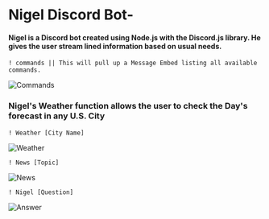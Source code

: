 # Nigel Discord Bot-

#### Nigel is a Discord bot created using Node.js with the Discord.js library. He gives the user stream lined information based on usual needs.
```
! commands || This will pull up a Message Embed listing all available commands.
```
![Commands](https://cdn.discordapp.com/attachments/770968803717939201/885225729091063918/nigel-bot.PNG)

### Nigel's Weather function allows the user to check the Day's forecast in any U.S. City

```
! Weather [City Name]
```
![Weather](https://cdn.discordapp.com/attachments/770968803717939201/885228167596494928/weather.PNG)

```
! News [Topic]
```
![News](https://cdn.discordapp.com/attachments/770968803717939201/885228123174629376/news.PNG)

```
! Nigel [Question]
```
![Answer](https://cdn.discordapp.com/attachments/770968803717939201/885228201264173106/question.PNG)


